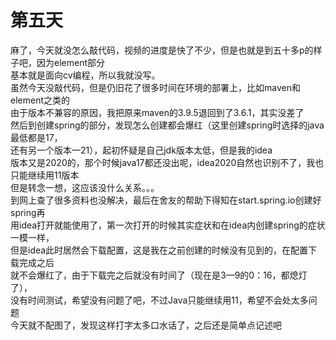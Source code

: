 # 第五天

麻了，今天就没怎么敲代码，视频的进度是快了不少，但是也就是到五十多p的样子吧，因为element部分  
基本就是面向cv编程，所以我就没写。  
虽然今天没敲代码，但是仍旧花了很多时间在环境的部署上，比如maven和element之类的  
由于版本不兼容的原因，我把原来maven的3.9.5退回到了3.6.1，其实没差了  
然后到创建spring的部分，发现怎么创建都会爆红（这里创建spring时选择的java最低都是17，  
还有另一个版本—21），起初怀疑是自己jdk版本太低，但是我的idea  
版本又是2020的，那个时候java17都还没出呢，idea2020自然也识别不了，我也只能继续用11版本  
但是转念一想，这应该没什么关系。。。  
到网上查了很多资料也没解决，最后在舍友的帮助下得知在start.spring.io创建好spring再  
用idea打开就能使用了，第一次打开的时候其实症状和在idea内创建spring的症状一模一样，  
但是idea此时居然会下载配置，这是我在之前创建的时候没有见到的，在配置下载完成之后  
就不会爆红了，由于下载完之后就没有时间了（现在是3—9的0：16，都熄灯了），  
没有时间测试，希望没有问题了吧，不过Java只能继续用11，希望不会处太多问题  
今天就不配图了，发现这样打字太多口水话了，之后还是简单点记述吧
